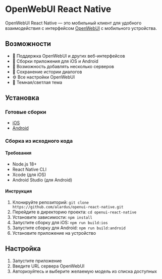 # OpenWebUI React Native

OpenWebUI React Native — это мобильный клиент для удобного взаимодействия с интерфейсом [OpenWebUI](https://github.com/open-webui/open-webui) с мобильного устройства.

## Возможности

- 🤖 Поддержка OpenWebUI и других веб-интерфейсов 
- 📱 Сборки приложения для iOS и Android
- 💬 Возможность добавлять несколько серверов
- 🔄 Сохранение истории диалогов
- ⚙️ Все настройки OpenWebUI
- 🌙 Темная/светлая тема

## Установка

### Готовые сборки

- [iOS](https://github.com/alardus/openui-react-native/releases/download/)
- [Android](https://github.com/alardus/openui-react-native/releases/download/)

### Сборка из исходного кода

#### Требования
- Node.js 18+
- React Native CLI
- Xcode (для iOS)
- Android Studio (для Android)

#### Инструкция

1. Клонируйте репозиторий: `git clone https://github.com/alardus/openui-react-native.git`
2. Перейдите в директорию проекта: `cd openui-react-native`
3. Установите зависимости: `npm install`
4. Запустите сборку для iOS: `npm run build:ios`
5. Запустите сборку для Android: `npm run build:android`
6. Установите приложение на устройство

## Настройка

1. Запустите приложение
3. Введите URL сервера OpenWebUI
4. Авторизуйтесь и выберите желаемую модель из списка доступных
